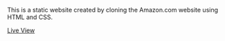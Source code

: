 This is a static website created by cloning the Amazon.com website using HTML and CSS.

[Live View](https://sainithinkatta.github.io/Amazon_Clone_Static/)
